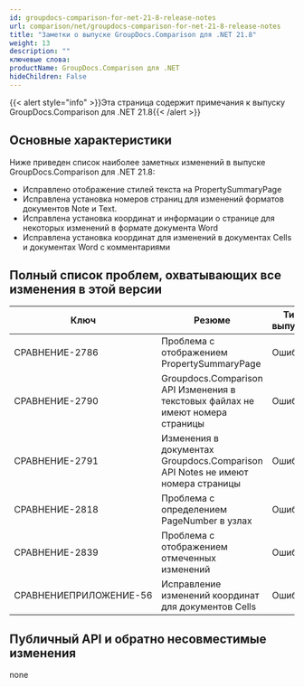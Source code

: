 ```yaml
---
id: groupdocs-comparison-for-net-21-8-release-notes
url: comparison/net/groupdocs-comparison-for-net-21-8-release-notes
title: "Заметки о выпуске GroupDocs.Comparison для .NET 21.8"
weight: 13
description: ""
ключевые слова:
productName: GroupDocs.Comparison для .NET
hideChildren: False
---
```

{{< alert style="info" >}}Эта страница содержит примечания к выпуску GroupDocs.Comparison для .NET 21.8{{< /alert >}}

## Основные характеристики

Ниже приведен список наиболее заметных изменений в выпуске GroupDocs.Comparison для .NET 21.8:

* Исправлено отображение стилей текста на PropertySummaryPage
* Исправлена установка номеров страниц для изменений форматов документов Note и Text.
* Исправлена установка координат и информации о странице для некоторых изменений в формате документа Word
* Исправлена установка координат для изменений в документах Cells и документах Word с комментариями

## Полный список проблем, охватывающих все изменения в этой версии

| Ключ | Резюме | Тип выпуска |
| --- | --- | --- |
| СРАВНЕНИЕ-2786 | Проблема с отображением PropertySummaryPage | Ошибка |
| СРАВНЕНИЕ-2790 | Groupdocs.Comparison API Изменения в текстовых файлах не имеют номера страницы | Ошибка |
| СРАВНЕНИЕ-2791 | Изменения в документах Groupdocs.Comparison API Notes не имеют номера страницы | Ошибка |
| СРАВНЕНИЕ-2818 | Проблема с определением PageNumber в узлах | Ошибка |
| СРАВНЕНИЕ-2839 | Проблема с отображением отмеченных изменений | Ошибка |
| СРАВНЕНИЕПРИЛОЖЕНИЕ-56 | Исправление изменений координат для документов Cells | Ошибка |

## Публичный API и обратно несовместимые изменения
none
